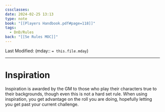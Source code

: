 ```yaml
---
cssclasses: 
date: 2024-02-25 13:13
type: note
book: "[[Players Handbook.pdf#page=118]]"
tags:
  - DnD/Rules
back: "[[5e Rules MOC]]"
---
```

Last Modified: (mday:: `= this.file.mday`)

---
# Inspiration
Inspiration is awarded by the GM to those who play their characters true to their backgrounds, though even this is not a hard set rule. When using inspiration, you get advantage on the roll you are doing, hopefully letting you get past your current challenge.